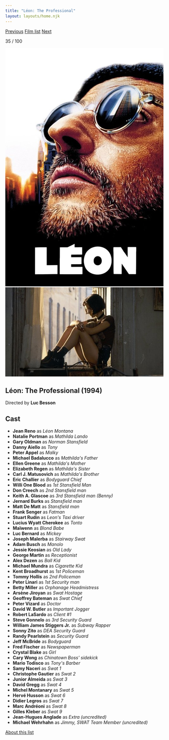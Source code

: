 ```yaml
---
title: "Léon: The Professional"
layout: layouts/home.njk
---
```


<nav class="films">
  <a class="prev" href="../four-weddings-and-a-funeral">Previous</a>
  <a href="../">Film list</a>
  <a class="next" href="../fargo">Next</a>
</nav>

<p>35 / 100</p>

<article class="film">
  <div class="backdrop-and-poster">
    <img class="poster" src="../films/posters/lon-the-professional.jpg" alt="">
    <img class="backdrop" src="../films/backdrops/lon-the-professional.jpg" alt="">
  </div>

  <h1>Léon: The Professional (1994)</h1>

  <p class="director">
    Directed by <strong>Luc Besson</strong>
  </p>


  <h2>
    Cast
  </h2>
  <ul>
    <li><strong>Jean Reno</strong> as <em>Léon Montana</em></li>
<li><strong>Natalie Portman</strong> as <em>Mathilda Lando</em></li>
<li><strong>Gary Oldman</strong> as <em>Norman Stansfield</em></li>
<li><strong>Danny Aiello</strong> as <em>Tony</em></li>
<li><strong>Peter Appel</strong> as <em>Malky</em></li>
<li><strong>Michael Badalucco</strong> as <em>Mathilda's Father</em></li>
<li><strong>Ellen Greene</strong> as <em>Mathilda's Mother</em></li>
<li><strong>Elizabeth Regen</strong> as <em>Mathilda's Sister</em></li>
<li><strong>Carl J. Matusovich</strong> as <em>Mathilda's Brother</em></li>
<li><strong>Eric Challier</strong> as <em>Bodyguard Chief</em></li>
<li><strong>Willi One Blood</strong> as <em>1st Stansfield Man</em></li>
<li><strong>Don Creech</strong> as <em>2nd Stansfield man</em></li>
<li><strong>Keith A. Glascoe</strong> as <em>3rd Stansfield man (Benny)</em></li>
<li><strong>Jernard Burks</strong> as <em>Stansfield man</em></li>
<li><strong>Matt De Matt</strong> as <em>Stansfield man</em></li>
<li><strong>Frank Senger</strong> as <em>Fatman</em></li>
<li><strong>Stuart Rudin</strong> as <em>Leon's Taxi driver</em></li>
<li><strong>Lucius Wyatt Cherokee</strong> as <em>Tonto</em></li>
<li><strong>Maïwenn</strong> as <em>Blond Babe</em></li>
<li><strong>Luc Bernard</strong> as <em>Mickey</em></li>
<li><strong>Joseph Malerba</strong> as <em>Stairway Swat</em></li>
<li><strong>Adam Busch</strong> as <em>Manolo</em></li>
<li><strong>Jessie Keosian</strong> as <em>Old Lady</em></li>
<li><strong>George Martin</strong> as <em>Receptionist</em></li>
<li><strong>Alex Dezen</strong> as <em>Ball Kid</em></li>
<li><strong>Michael Mundra</strong> as <em>Cigarette Kid</em></li>
<li><strong>Kent Broadhurst</strong> as <em>1st Policeman</em></li>
<li><strong>Tommy Hollis</strong> as <em>2nd Policeman</em></li>
<li><strong>Peter Linari</strong> as <em>1st Security man</em></li>
<li><strong>Betty Miller</strong> as <em>Orphanage Headmistress</em></li>
<li><strong>Arsène Jiroyan</strong> as <em>Swat Hostage</em></li>
<li><strong>Geoffrey Bateman</strong> as <em>Swat Chief</em></li>
<li><strong>Peter Vizard</strong> as <em>Doctor</em></li>
<li><strong>David W. Butler</strong> as <em>Important Jogger</em></li>
<li><strong>Robert LaSardo</strong> as <em>Client #1</em></li>
<li><strong>Steve Gonnelo</strong> as <em>3rd Security Guard</em></li>
<li><strong>William James Stiggers Jr.</strong> as <em>Subway Rapper</em></li>
<li><strong>Sonny Zito</strong> as <em>DEA Security Guard</em></li>
<li><strong>Randy Pearlstein</strong> as <em>Security Guard</em></li>
<li><strong>Jeff McBride</strong> as <em>Bodyguard</em></li>
<li><strong>Fred Fischer</strong> as <em>Newspaperman</em></li>
<li><strong>Crystal Blake</strong> as <em>Girl</em></li>
<li><strong>Cary Wong</strong> as <em>Chinatown Boss' sidekick</em></li>
<li><strong>Mario Todisco</strong> as <em>Tony's Barber</em></li>
<li><strong>Samy Naceri</strong> as <em>Swat 1</em></li>
<li><strong>Christophe Gautier</strong> as <em>Swat 2</em></li>
<li><strong>Junior Almeida</strong> as <em>Swat 3</em></li>
<li><strong>David Gregg</strong> as <em>Swat 4</em></li>
<li><strong>Michel Montanary</strong> as <em>Swat 5</em></li>
<li><strong>Hervé Husson</strong> as <em>Swat 6</em></li>
<li><strong>Didier Legros</strong> as <em>Swat 7</em></li>
<li><strong>Marc Andréoni</strong> as <em>Swat 8</em></li>
<li><strong>Gilles Kleber</strong> as <em>Swat 9</em></li>
<li><strong>Jean-Hugues Anglade</strong> as <em>Extra (uncredited)</em></li>
<li><strong>Michael Wehrhahn</strong> as <em>Jimmy, SWAT Team Member (uncredited)</em></li>
  </ul>
</article>
<footer>
  <a href="../about">About this list</a>
</footer>
